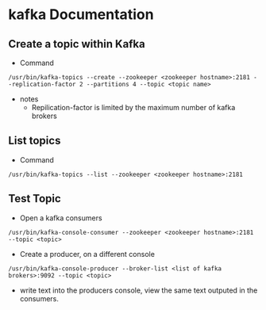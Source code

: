 # kafka Documentation

## Create a topic within Kafka
- Command
```
/usr/bin/kafka-topics --create --zookeeper <zookeeper hostname>:2181 --replication-factor 2 --partitions 4 --topic <topic name> 
```
- notes
  - Repilication-factor is limited by the maximum number of kafka brokers

## List topics
- Command
```
/usr/bin/kafka-topics --list --zookeeper <zookeeper hostname>:2181
```

## Test Topic

- Open a kafka consumers
```
/usr/bin/kafka-console-consumer --zookeeper <zookeeper hostname>:2181 --topic <topic>
```
- Create a producer, on a different console
```
/usr/bin/kafka-console-producer --broker-list <list of kafka brokers>:9092 --topic <topic>
```

- write text into the producers console, view the same text outputed in the consumers.
